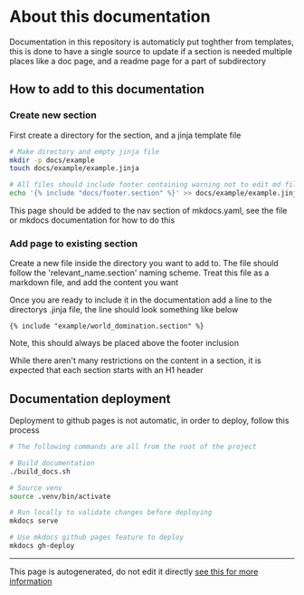 # About this documentation
Documentation in this repository is automaticly put toghther from templates, 
this is done to have a single source to update if a section is needed multiple places 
like a doc page, and a readme page for a part of subdirectory

## How to add to this documentation
### Create new section
First create a directory for the section, and a jinja template file
```bash
# Make directory and empty jinja file
mkdir -p docs/example
touch docs/example/example.jinja

# All files should include footer containing warning not to edit md files directly
echo '{% include "docs/footer.section" %}' >> docs/example/example.jinja
```
This page should be added to the nav section of mkdocs.yaml, see the file or mkdocs documentation for how to do this
### Add page to existing section
Create a new file inside the directory you want to add to.
The file should follow the 'relevant_name.section' naming scheme.
Treat this file as a markdown file, and add the content you want


Once you are ready to include it in the documentation add a line to the directorys .jinja file, the line should look something like below
```
{% include "example/world_domination.section" %}
```
Note, this should always be placed above the footer inclusion

While there aren't many restrictions on the content in a section, it is expected that each section starts with an H1 header

## Documentation deployment
Deployment to github pages is not automatic, in order to deploy, follow this process
```bash
# The following commands are all from the root of the project

# Build documentation
./build_docs.sh 

# Source venv
source .venv/bin/activate

# Run locally to validate changes before deploying
mkdocs serve

# Use mkdocs github pages feature to deploy
mkdocs gh-deploy
```



---
This page is autogenerated, do not edit it directly [see this for more information](https://andersballegaard.github.io/homelab-k8s/info/info/#about-this-documentation)